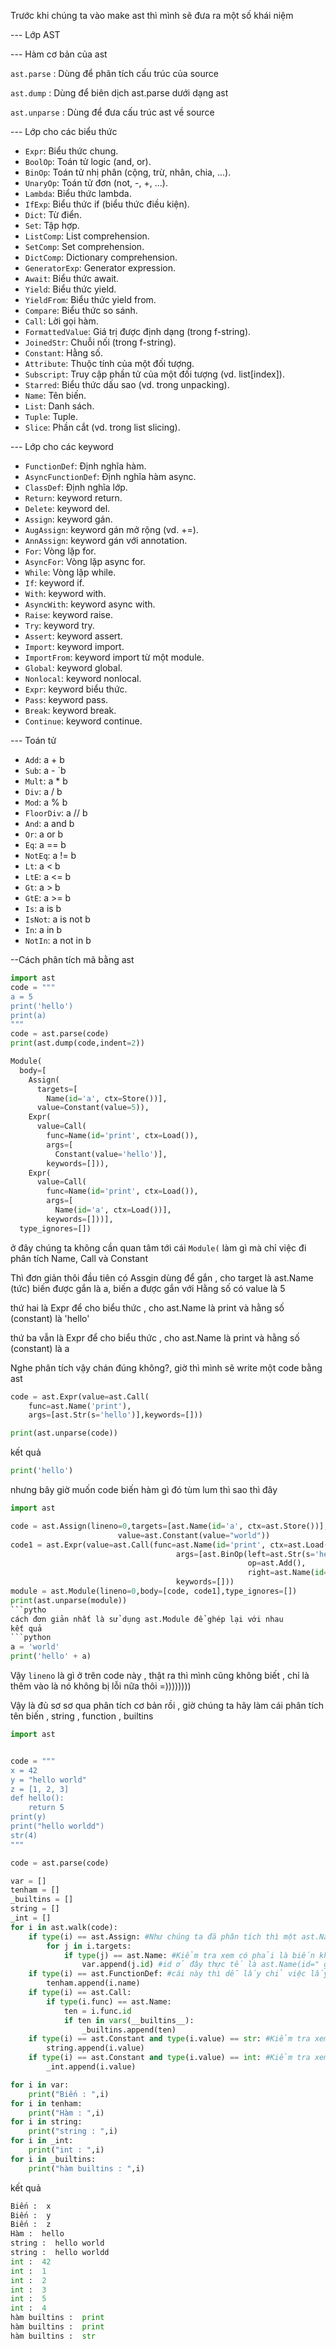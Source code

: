Trước khi chúng ta vào make ast thì mình sẽ đưa ra một số khái niệm


--- Lớp AST 

--- Hàm cơ bản của ast


`ast.parse` : Dùng để phân tích cấu trúc của source

`ast.dump` : Dùng để biên dịch ast.parse dưới dạng ast

`ast.unparse` : Dùng để đưa cấu trúc ast về source

--- Lớp cho các biểu thức
- `Expr`: Biểu thức chung.
- `BoolOp`: Toán tử logic (and, or).
- `BinOp`: Toán tử nhị phân (cộng, trừ, nhân, chia, ...).
- `UnaryOp`: Toán tử đơn (not, -, +, ...).
- `Lambda`: Biểu thức lambda.
- `IfExp`: Biểu thức if (biểu thức điều kiện).
- `Dict`: Từ điển.
- `Set`: Tập hợp.
- `ListComp`: List comprehension.
- `SetComp`: Set comprehension.
- `DictComp`: Dictionary comprehension.
- `GeneratorExp`: Generator expression.
- `Await`: Biểu thức await.
- `Yield`: Biểu thức yield.
- `YieldFrom`: Biểu thức yield from.
- `Compare`: Biểu thức so sánh.
- `Call`: Lời gọi hàm.
- `FormattedValue`: Giá trị được định dạng (trong f-string).
- `JoinedStr`: Chuỗi nối (trong f-string).
- `Constant`: Hằng số.
- `Attribute`: Thuộc tính của một đối tượng.
- `Subscript`: Truy cập phần tử của một đối tượng (vd. list[index]).
- `Starred`: Biểu thức dấu sao (vd. trong unpacking).
- `Name`: Tên biến.
- `List`: Danh sách.
- `Tuple`: Tuple.
- `Slice`: Phần cắt (vd. trong list slicing).

--- Lớp cho các keyword
- `FunctionDef`: Định nghĩa hàm.
- `AsyncFunctionDef`: Định nghĩa hàm async.
- `ClassDef`: Định nghĩa lớp.
- `Return`: keyword return.
- `Delete`: keyword del.
- `Assign`: keyword gán.
- `AugAssign`: keyword gán mở rộng (vd. +=).
- `AnnAssign`: keyword gán với annotation.
- `For`: Vòng lặp for.
- `AsyncFor`: Vòng lặp async for.
- `While`: Vòng lặp while.
- `If`: keyword if.
- `With`: keyword with.
- `AsyncWith`: keyword async with.
- `Raise`: keyword raise.
- `Try`: keyword try.
- `Assert`: keyword assert.
- `Import`: keyword import.
- `ImportFrom`: keyword import từ một module.
- `Global`: keyword global.
- `Nonlocal`: keyword nonlocal.
- `Expr`: keyword biểu thức.
- `Pass`: keyword pass.
- `Break`: keyword break.
- `Continue`: keyword continue.

--- Toán tử
- `Add`: a + b
- `Sub`: a - `b 
- `Mult`: a * b
- `Div`: a / b
- `Mod`: a % b
- `FloorDiv`: a // b
- `And`: a and b 
- `Or`: a or b
- `Eq`: a == b
- `NotEq`: a != b
- `Lt`: a < b
- `LtE`: a <= b
- `Gt`: a > b
- `GtE`: a >= b
- `Is`: a is b
- `IsNot`: a is not b
- `In`: a in b
- `NotIn`: a not in b

--Cách phân tích mã bằng ast

```python
import ast
code = """
a = 5
print('hello')
print(a)
"""
code = ast.parse(code)
print(ast.dump(code,indent=2))
````
```python
Module(
  body=[
    Assign(
      targets=[
        Name(id='a', ctx=Store())],
      value=Constant(value=5)),
    Expr(
      value=Call(
        func=Name(id='print', ctx=Load()),
        args=[
          Constant(value='hello')],
        keywords=[])),
    Expr(
      value=Call(
        func=Name(id='print', ctx=Load()),
        args=[
          Name(id='a', ctx=Load())],
        keywords=[]))],
  type_ignores=[])

````


ở đây chúng ta không cần quan tâm tới cái `Module(` làm gì mà chỉ việc đi phân tích Name, Call và Constant

Thì đơn giản thôi
đầu tiên có Assgin dùng để gắn , cho target là ast.Name (tức) biến được gắn là a, biến a được gắn với Hằng số có value là 5

thứ hai là Expr để cho biểu thức , cho ast.Name là print và hằng số (constant) là 'hello'

thứ ba vẫn là Expr để cho biểu thức , cho ast.Name là print và hằng số (constant) là a

Nghe phân tích vậy chán đúng không?, giờ thì mình sẽ write một code bằng ast

```python
code = ast.Expr(value=ast.Call(
    func=ast.Name('print'),
    args=[ast.Str(s='hello')],keywords=[]))

print(ast.unparse(code))
```
kết quả
```python
print('hello')
```
nhưng bây giờ muốn code biến hàm gì đó tùm lum thì sao
thì đây
```python
import ast

code = ast.Assign(lineno=0,targets=[ast.Name(id='a', ctx=ast.Store())],
                        value=ast.Constant(value="world"))
code1 = ast.Expr(value=ast.Call(func=ast.Name(id='print', ctx=ast.Load()),
                                     args=[ast.BinOp(left=ast.Str(s='hello'), 
                                                     op=ast.Add(), 
                                                     right=ast.Name(id='a', ctx=ast.Load()))],
                                     keywords=[]))
module = ast.Module(lineno=0,body=[code, code1],type_ignores=[])
print(ast.unparse(module))
```pytho
cách đơn giản nhất là sử dụng ast.Module để ghép lại với nhau 
kết quả
```python
a = 'world'
print('hello' + a)
```
Vậy `lineno` là gì ở trên code này , thật ra thì mình cũng không biết , chỉ là thêm vào là nó không bị lỗi nữa thôi =))))))))

Vậy là đủ sơ sơ qua phân tích cơ bản rồi , giờ chúng ta hãy làm cái phân tích tên biến , string , function , builtins 

```python
import ast


code = """
x = 42
y = "hello world"
z = [1, 2, 3]
def hello():
    return 5
print(y)
print("hello worldd")
str(4)
"""

code = ast.parse(code)

var = []
tenham = []
_builtins = []
string = []
_int = []
for i in ast.walk(code):
    if type(i) == ast.Assign: #Như chúng ta đã phân tích thì một ast.Name tức biến sẽ ở trong ast.Assgin, chúng ta kiểm tra trước rồi mới duyệt vào trong
        for j in i.targets:
            if type(j) == ast.Name: #Kiểm tra xem có phải là biến không
                var.append(j.id) #id ở đây thực tế là ast.Name(id=" gì gì đó là tên biến ở đây")
    if type(i) == ast.FunctionDef: #cái này thì dễ lấy chỉ việc lấy tên của nó ra thôi
        tenham.append(i.name)
    if type(i) == ast.Call:
        if type(i.func) == ast.Name:
            ten = i.func.id
            if ten in vars(__builtins__):
                _builtins.append(ten)
    if type(i) == ast.Constant and type(i.value) == str: #Kiểm tra xem có phải là constant và giá trị có phải là str hay  không thì add vào
        string.append(i.value)
    if type(i) == ast.Constant and type(i.value) == int: #Kiểm tra xem có phải là constant và giá trị có phải là int hay  không thì add vào như bên trên thoi thay mỗi hàm
        _int.append(i.value)

for i in var:
    print("Biến : ",i)
for i in tenham:
    print("Hàm : ",i)
for i in string:
    print("string : ",i)
for i in _int:
    print("int : ",i)
for i in _builtins:
    print("hàm builtins : ",i)
```
kết quả
```python
Biến :  x
Biến :  y
Biến :  z
Hàm :  hello
string :  hello world
string :  hello worldd
int :  42
int :  1
int :  2
int :  3
int :  5
int :  4
hàm builtins :  print
hàm builtins :  print
hàm builtins :  str
```


